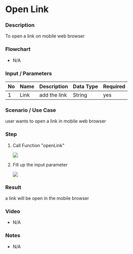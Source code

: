# Open Link
### Description

To open a link on mobile web browser

### Flowchart

- N/A

### Input / Parameters

| No | Name | Description | Data Type | Required |
| ------ | ------ | ------ |------ | ------ |
| 1 | Link | add the link | String | yes |


### Scenario / Use Case

user wants to open a link in mobile web browser 

### Step

1. Call Function "openLink"

     ![](../../../../document/function/App/openlink/openLink-Step-1.png?raw=true)

2. Fill up the input parameter

	![](../../../../document/function/App/openlink/openLink-Step-2.png?raw=true)

### Result

a link will be open in the mobile browser 

### Video

- N/A

### Notes

- N/A